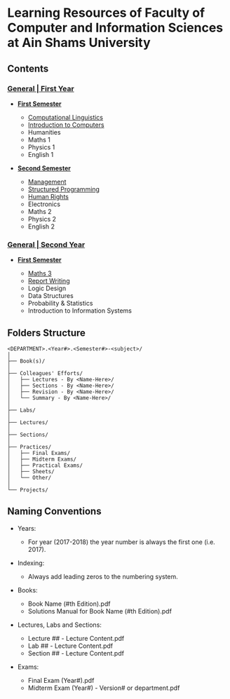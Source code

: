 # Learning Resources of Faculty of Computer and Information Sciences at Ain Shams University

## Contents

### [General | First Year](https://github.com/FCIS-Resources?q=topic%3Ageneral+topic%3Afirst-year)

- [**First Semester**](https://github.com/FCIS-Resources?q=topic%3Ageneral+topic%3Afirst-year+topic%3Afirst-semester)

  - [Computational Linguistics](https://github.com/FCIS-Resources/computational-Linguistics)
  - [Introduction to Computers](https://github.com/FCIS-Resources/introduction-to-computers)
  - Humanities
  - Maths 1
  - Physics 1
  - English 1

- [**Second Semester**](https://github.com/FCIS-Resources?q=topic%3Ageneral+topic%3Afirst-year+topic%3Asecond-semester)

  - [Management](https://github.com/FCIS-Resources/management)
  - [Structured Programming](https://github.com/FCIS-Resources/structured-programming)
  - [Human Rights](https://github.com/FCIS-Resources/human-rights)
  - Electronics
  - Maths 2
  - Physics 2
  - English 2

### [General | Second Year](https://github.com/FCIS-Resources?q=topic%3Ageneral+topic%3Asecond-year)

- [**First Semester**](https://github.com/FCIS-Resources?q=topic%3Ageneral+topic%3Asecond-year+topic%3Afirst-semester)

  - [Maths 3](https://github.com/FCIS-Resources/maths-3)
  - [Report Writing](https://github.com/FCIS-Resources/report-writing)
  - Logic Design
  - Data Structures
  - Probability & Statistics
  - Introduction to Information Systems

## Folders Structure

```tree
<DEPARTMENT>.<Year#>.<Semester#>-<subject>/
│
├── Book(s)/
│
├── Colleagues' Efforts/
│   ├── Lectures - By <Name-Here>/
│   ├── Sections - By <Name-Here>/
│   ├── Revision - By <Name-Here>/
│   └── Summary - By <Name-Here>/
│
├── Labs/
│
├── Lectures/
│
├── Sections/
│
├── Practices/
│   ├── Final Exams/
│   ├── Midterm Exams/
│   ├── Practical Exams/
│   ├── Sheets/
│   └── Other/
│
└── Projects/
```

## Naming Conventions

- Years:
  - For year (2017-2018) the year number is always the first one (i.e. 2017).
- Indexing:
  - Always add leading zeros to the numbering system.

- Books:
  - Book Name (#th Edition).pdf
  - Solutions Manual for Book Name (#th Edition).pdf

- Lectures, Labs and Sections:
  - Lecture ## - Lecture Content.pdf
  - Lab ## - Lecture Content.pdf
  - Section ## - Lecture Content.pdf

- Exams:
  - Final Exam (Year#).pdf
  - Midterm Exam (Year#) - Version# or department.pdf